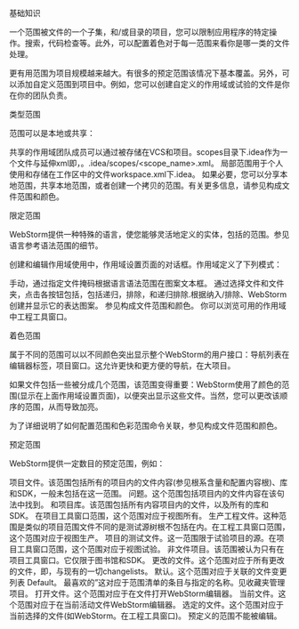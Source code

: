 基础知识

一个范围被文件的一个子集，和/或目录的项目，您可以限制应用程序的特定操作。搜索，代码检查等。此外，可以配置着色对于每一范围来看你是哪一类的文件处理。

更有用范围为项目规模越来越大。有很多的预定范围该情况下基本覆盖。另外，可以添加自定义范围到项目中。例如，您可以创建自定义的作用域或试验的文件是你在你的团队负责。

类型范围

范围可以是本地或共享：

共享的作用域团队成员可以通过被存储在VCS和项目。scopes目录下.idea作为一个文件与延伸xml即，。.idea/scopes/<scope_name>.xml。
局部范围用于个人使用和存储在工作区中的文件workspace.xml下.idea。
如果必要，您可以分享本地范围，共享本地范围，或者创建一个拷贝的范围。有关更多信息，请参见构成文件范围和颜色。

限定范围

WebStorm提供一种特殊的语言，使您能够灵活地定义的实体，包括的范围。参见语言参考语法范围的细节。

创建和编辑作用域使用中，作用域设置页面的对话框。作用域定义了下列模式：

手动，通过指定文件掩码根据语言语法范围在图案文本框。
通过选择文件和文件夹，点击各按钮包括，包括递归，排除，和递归排除.根据纳入/排除、WebStorm创建并显示它的表达图案。
参见构成文件范围和颜色。
你可以浏览可用的作用域中工程工具窗口。

着色范围

属于不同的范围可以以不同颜色突出显示整个WebStorm的用户接口：导航列表在编辑器标签，项目窗口。这允许更快和更方便的导航，在大项目。

如果文件包括一些被分成几个范围，该范围变得重要：WebStorm使用了颜色的范围(显示在上面作用域设置页面)，以便突出显示这些文件。当然，您可以更改该顺序的范围，从而导致加亮。

为了详细说明了如何配置范围和色彩范围命令关联，参见构成文件范围和颜色。

预定范围

WebStorm提供一定数目的预定范围，例如：

项目文件。该范围包括所有的项目内的文件内容(参见根系含量和配置内容根)、库和SDK，一般未包括在这一范围。
问题。这个范围包括项目内的文件内容在该句法中找到。
和项目库。该范围包括所有内容项目内的文件，以及所有的库和SDK。
在项目工具窗口范围，这个范围对应于视图所有。
生产工程文件。这种范围是类似的项目范围文件不同的是测试源树根不包括在内。在工程工具窗口范围，这个范围对应于视图生产。
项目的测试文件。这一范围限于试验项目的源。在项目工具窗口范围，这个范围对应于视图试验。
非文件项目。该范围被认为只有在项目工具窗口。它仅限于图书馆和SDK。
更改的文件。这个范围对应于所有更改的文件，即，与现有的一切changelists。
默认。这个范围对应于关联的文件变更列表  Default。
最喜欢的”<name>这对应于范围清单的条目与指定的名称。见收藏夹管理项目。
打开文件。这个范围对应于在文件打开WebStorm编辑器。
当前文件。这个范围对应于在当前活动文件WebStorm编辑器。
选定的文件。这个范围对应于当前选择的文件(如WebStorm。在工程工具窗口)。
预定义的范围不能被编辑。
